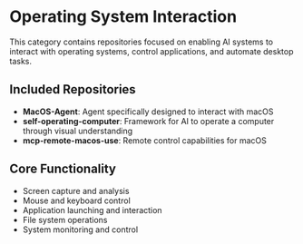 # Operating System Interaction

This category contains repositories focused on enabling AI systems to interact with operating systems, control applications, and automate desktop tasks.

## Included Repositories

- **MacOS-Agent**: Agent specifically designed to interact with macOS
- **self-operating-computer**: Framework for AI to operate a computer through visual understanding
- **mcp-remote-macos-use**: Remote control capabilities for macOS

## Core Functionality

- Screen capture and analysis
- Mouse and keyboard control
- Application launching and interaction
- File system operations
- System monitoring and control